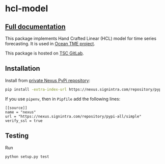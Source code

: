 # hcl-model

## [Full documentation](https://nexus.signintra.com/repository/GDSA-static/packages/hcl-model/docs/index.html)

This package implements Hand Crafted Linear (HCL) model for time series forecasting. It is used in [Ocean TME project](https://git.signintra.com/trade-management-platform).

This package is hosted on [TSC GitLab](https://git.signintra.com/gdsa/python-libs/hcl-model).

## Installation

Install from [private Nexus PyPi repository](https://nexus.signintra.com/#browse/browse:pypi-all):
```bash
pip install -extra-index-url https://nexus.signintra.com/repository/pypi-all/simple hcl-model
```

If you use `pipenv`, then in `Pipfile` add the following lines:
```text
[[source]]
name = "nexus"
url = "https://nexus.signintra.com/repository/pypi-all/simple"
verify_ssl = true
```

## Testing

Run
```bash
python setup.py test
```
